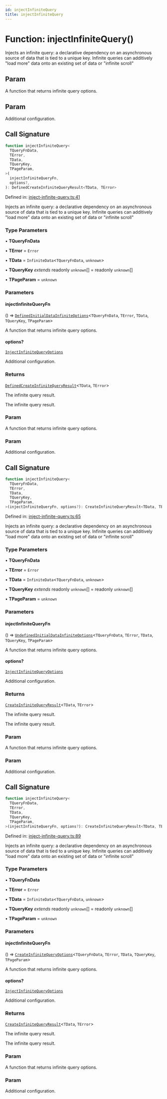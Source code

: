 ```yaml
---
id: injectInfiniteQuery
title: injectInfiniteQuery
---
```


<!-- DO NOT EDIT: this page is autogenerated from the type comments -->

# Function: injectInfiniteQuery()

Injects an infinite query: a declarative dependency on an asynchronous source of data that is tied to a unique key.
Infinite queries can additively "load more" data onto an existing set of data or "infinite scroll"

## Param

A function that returns infinite query options.

## Param

Additional configuration.

## Call Signature

```ts
function injectInfiniteQuery<
  TQueryFnData,
  TError,
  TData,
  TQueryKey,
  TPageParam,
>(
  injectInfiniteQueryFn,
  options?,
): DefinedCreateInfiniteQueryResult<TData, TError>
```

Defined in: [inject-infinite-query.ts:41](https://github.com/TanStack/query/blob/main/packages/angular-query-experimental/src/inject-infinite-query.ts#L41)

Injects an infinite query: a declarative dependency on an asynchronous source of data that is tied to a unique key.
Infinite queries can additively "load more" data onto an existing set of data or "infinite scroll"

### Type Parameters

• **TQueryFnData**

• **TError** = `Error`

• **TData** = `InfiniteData`\<`TQueryFnData`, `unknown`\>

• **TQueryKey** _extends_ readonly `unknown`[] = readonly `unknown`[]

• **TPageParam** = `unknown`

### Parameters

#### injectInfiniteQueryFn

() => [`DefinedInitialDataInfiniteOptions`](../../type-aliases/definedinitialdatainfiniteoptions.md)\<`TQueryFnData`, `TError`, `TData`, `TQueryKey`, `TPageParam`\>

A function that returns infinite query options.

#### options?

[`InjectInfiniteQueryOptions`](../../interfaces/injectinfinitequeryoptions.md)

Additional configuration.

### Returns

[`DefinedCreateInfiniteQueryResult`](../../type-aliases/definedcreateinfinitequeryresult.md)\<`TData`, `TError`\>

The infinite query result.

The infinite query result.

### Param

A function that returns infinite query options.

### Param

Additional configuration.

## Call Signature

```ts
function injectInfiniteQuery<
  TQueryFnData,
  TError,
  TData,
  TQueryKey,
  TPageParam,
>(injectInfiniteQueryFn, options?): CreateInfiniteQueryResult<TData, TError>
```

Defined in: [inject-infinite-query.ts:65](https://github.com/TanStack/query/blob/main/packages/angular-query-experimental/src/inject-infinite-query.ts#L65)

Injects an infinite query: a declarative dependency on an asynchronous source of data that is tied to a unique key.
Infinite queries can additively "load more" data onto an existing set of data or "infinite scroll"

### Type Parameters

• **TQueryFnData**

• **TError** = `Error`

• **TData** = `InfiniteData`\<`TQueryFnData`, `unknown`\>

• **TQueryKey** _extends_ readonly `unknown`[] = readonly `unknown`[]

• **TPageParam** = `unknown`

### Parameters

#### injectInfiniteQueryFn

() => [`UndefinedInitialDataInfiniteOptions`](../../type-aliases/undefinedinitialdatainfiniteoptions.md)\<`TQueryFnData`, `TError`, `TData`, `TQueryKey`, `TPageParam`\>

A function that returns infinite query options.

#### options?

[`InjectInfiniteQueryOptions`](../../interfaces/injectinfinitequeryoptions.md)

Additional configuration.

### Returns

[`CreateInfiniteQueryResult`](../../type-aliases/createinfinitequeryresult.md)\<`TData`, `TError`\>

The infinite query result.

The infinite query result.

### Param

A function that returns infinite query options.

### Param

Additional configuration.

## Call Signature

```ts
function injectInfiniteQuery<
  TQueryFnData,
  TError,
  TData,
  TQueryKey,
  TPageParam,
>(injectInfiniteQueryFn, options?): CreateInfiniteQueryResult<TData, TError>
```

Defined in: [inject-infinite-query.ts:89](https://github.com/TanStack/query/blob/main/packages/angular-query-experimental/src/inject-infinite-query.ts#L89)

Injects an infinite query: a declarative dependency on an asynchronous source of data that is tied to a unique key.
Infinite queries can additively "load more" data onto an existing set of data or "infinite scroll"

### Type Parameters

• **TQueryFnData**

• **TError** = `Error`

• **TData** = `InfiniteData`\<`TQueryFnData`, `unknown`\>

• **TQueryKey** _extends_ readonly `unknown`[] = readonly `unknown`[]

• **TPageParam** = `unknown`

### Parameters

#### injectInfiniteQueryFn

() => [`CreateInfiniteQueryOptions`](../../interfaces/createinfinitequeryoptions.md)\<`TQueryFnData`, `TError`, `TData`, `TQueryKey`, `TPageParam`\>

A function that returns infinite query options.

#### options?

[`InjectInfiniteQueryOptions`](../../interfaces/injectinfinitequeryoptions.md)

Additional configuration.

### Returns

[`CreateInfiniteQueryResult`](../../type-aliases/createinfinitequeryresult.md)\<`TData`, `TError`\>

The infinite query result.

The infinite query result.

### Param

A function that returns infinite query options.

### Param

Additional configuration.
